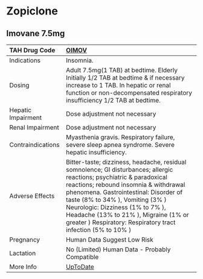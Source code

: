 # Zopiclone

## Imovane 7.5mg

| TAH Drug Code      | [OIMOV](https://www.tahsda.org.tw/drugs/hissearch.php?drug_code=OIMOV)                                                                                                                                                                                                                                                                                                                 |
|:-------------------|:---------------------------------------------------------------------------------------------------------------------------------------------------------------------------------------------------------------------------------------------------------------------------------------------------------------------------------------------------------------------------------------|
| Indications        | Insomnia.                                                                                                                                                                                                                                                                                                                                                                              |
| Dosing             | Adult 7.5mg(1 TAB) at bedtime. Elderly Initially 1/2 TAB at bedtime & if necessary increase to 1 TAB. In hepatic or renal function or non-decompensated respiratory insufficiency 1/2 TAB at bedtime.                                                                                                                                                                                  |
| Hepatic Impairment | Dose adjustment not necessary                                                                                                                                                                                                                                                                                                                                                          |
| Renal Impairment   | Dose adjustment not necessary                                                                                                                                                                                                                                                                                                                                                          |
| Contraindications  | Myasthenia gravis. Respiratory failure, severe sleep apnea syndrome. Severe hepatic insufficiency.                                                                                                                                                                                                                                                                                     |
| Adverse Effects    | Bitter-taste; dizziness, headache, residual somnolence; GI disturbances; allergic reactions; psychiatric & paradoxical reactions; rebound insomnia & withdrawal phenomena. Gastrointestinal: Disorder of taste (8% to 34% ), Vomiting (3% ) Neurologic: Dizziness (1% to 7% ), Headache (13% to 21% ), Migraine (1% or greater ) Respiratory: Respiratory tract infection (5% to 10% ) |
| Pregnancy          | Human Data Suggest Low Risk                                                                                                                                                                                                                                                                                                                                                            |
| Lactation          | No (Limited) Human Data - Probably Compatible                                                                                                                                                                                                                                                                                                                                          |
| More Info          | [UpToDate](https://www.uptodate.com/contents/zopiclone-drug-information)                                                                                                                                                                                                                                                                                                               |

